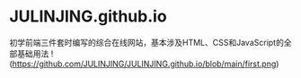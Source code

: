 # JULINJING.github.io
初学前端三件套时编写的综合在线网站，基本涉及HTML、CSS和JavaScript的全部基础用法
!(https://github.com/JULINJING/JULINJING.github.io/blob/main/first.png)
